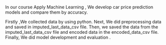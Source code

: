 In our course Apply Machine Learning , We develop car price prediction models and compare them by accuracy. 

Firstly ,We collected data by using python.
Next, We did preprocessing data and saved in imputed_last_data_csv file. 
Then, we saved the data from the imputed_last_data_csv file and encoded data in the encoded_data_csv file.
Finally, We did model development and evaluation .

